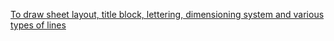 <a href="http://ebootathon.com/labs/beta/me/EngineeringGraphicsDesigning/exp1/">To draw sheet layout, title block, lettering, dimensioning system and various types of lines</a>